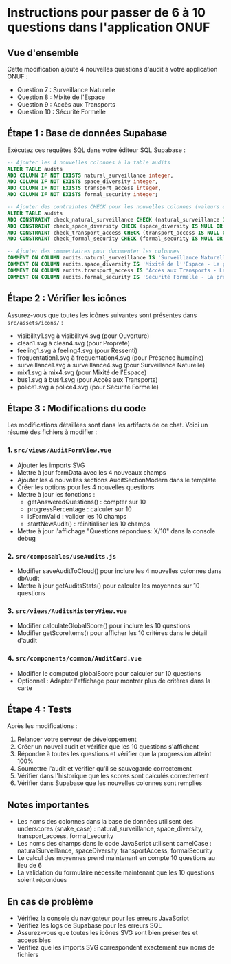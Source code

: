 # Instructions pour passer de 6 à 10 questions dans l'application ONUF

## Vue d'ensemble

Cette modification ajoute 4 nouvelles questions d'audit à votre application ONUF :
- Question 7 : Surveillance Naturelle
- Question 8 : Mixité de l'Espace
- Question 9 : Accès aux Transports
- Question 10 : Sécurité Formelle

## Étape 1 : Base de données Supabase

Exécutez ces requêtes SQL dans votre éditeur SQL Supabase :

```sql
-- Ajouter les 4 nouvelles colonnes à la table audits
ALTER TABLE audits 
ADD COLUMN IF NOT EXISTS natural_surveillance integer,
ADD COLUMN IF NOT EXISTS space_diversity integer,
ADD COLUMN IF NOT EXISTS transport_access integer,
ADD COLUMN IF NOT EXISTS formal_security integer;

-- Ajouter des contraintes CHECK pour les nouvelles colonnes (valeurs entre 1 et 4)
ALTER TABLE audits
ADD CONSTRAINT check_natural_surveillance CHECK (natural_surveillance IS NULL OR (natural_surveillance >= 1 AND natural_surveillance <= 4)),
ADD CONSTRAINT check_space_diversity CHECK (space_diversity IS NULL OR (space_diversity >= 1 AND space_diversity <= 4)),
ADD CONSTRAINT check_transport_access CHECK (transport_access IS NULL OR (transport_access >= 1 AND transport_access <= 4)),
ADD CONSTRAINT check_formal_security CHECK (formal_security IS NULL OR (formal_security >= 1 AND formal_security <= 4));

-- Ajouter des commentaires pour documenter les colonnes
COMMENT ON COLUMN audits.natural_surveillance IS 'Surveillance Naturelle - Le sentiment d''être visible depuis les bâtiments (Yeux sur la rue)';
COMMENT ON COLUMN audits.space_diversity IS 'Mixité de l''Espace - La présence et la diversité des genres et des âges (femmes, enfants)';
COMMENT ON COLUMN audits.transport_access IS 'Accès aux Transports - La proximité et la facilité d''accès aux transports en commun';
COMMENT ON COLUMN audits.formal_security IS 'Sécurité Formelle - La présence visible de la police ou de gardiens de sécurité';
```

## Étape 2 : Vérifier les icônes

Assurez-vous que toutes les icônes suivantes sont présentes dans `src/assets/icons/` :
- visibility1.svg à visibility4.svg (pour Ouverture)
- clean1.svg à clean4.svg (pour Propreté)
- feeling1.svg à feeling4.svg (pour Ressenti)
- frequentation1.svg à frequentation4.svg (pour Présence humaine)
- surveillance1.svg à surveillance4.svg (pour Surveillance Naturelle)
- mix1.svg à mix4.svg (pour Mixité de l'Espace)
- bus1.svg à bus4.svg (pour Accès aux Transports)
- police1.svg à police4.svg (pour Sécurité Formelle)

## Étape 3 : Modifications du code

Les modifications détaillées sont dans les artifacts de ce chat. Voici un résumé des fichiers à modifier :

### 1. `src/views/AuditFormView.vue`
- Ajouter les imports SVG
- Mettre à jour formData avec les 4 nouveaux champs
- Ajouter les 4 nouvelles sections AuditSectionModern dans le template
- Créer les options pour les 4 nouvelles questions
- Mettre à jour les fonctions :
  - getAnsweredQuestions() : compter sur 10
  - progressPercentage : calculer sur 10
  - isFormValid : valider les 10 champs
  - startNewAudit() : réinitialiser les 10 champs
- Mettre à jour l'affichage "Questions répondues: X/10" dans la console debug

### 2. `src/composables/useAudits.js`
- Modifier saveAuditToCloud() pour inclure les 4 nouvelles colonnes dans dbAudit
- Mettre à jour getAuditsStats() pour calculer les moyennes sur 10 questions

### 3. `src/views/AuditsHistoryView.vue`
- Modifier calculateGlobalScore() pour inclure les 10 questions
- Modifier getScoreItems() pour afficher les 10 critères dans le détail d'audit

### 4. `src/components/common/AuditCard.vue`
- Modifier le computed globalScore pour calculer sur 10 questions
- Optionnel : Adapter l'affichage pour montrer plus de critères dans la carte

## Étape 4 : Tests

Après les modifications :
1. Relancer votre serveur de développement
2. Créer un nouvel audit et vérifier que les 10 questions s'affichent
3. Répondre à toutes les questions et vérifier que la progression atteint 100%
4. Soumettre l'audit et vérifier qu'il se sauvegarde correctement
5. Vérifier dans l'historique que les scores sont calculés correctement
6. Vérifier dans Supabase que les nouvelles colonnes sont remplies

## Notes importantes

- Les noms des colonnes dans la base de données utilisent des underscores (snake_case) : natural_surveillance, space_diversity, transport_access, formal_security
- Les noms des champs dans le code JavaScript utilisent camelCase : naturalSurveillance, spaceDiversity, transportAccess, formalSecurity
- Le calcul des moyennes prend maintenant en compte 10 questions au lieu de 6
- La validation du formulaire nécessite maintenant que les 10 questions soient répondues

## En cas de problème

- Vérifiez la console du navigateur pour les erreurs JavaScript
- Vérifiez les logs de Supabase pour les erreurs SQL
- Assurez-vous que toutes les icônes SVG sont bien présentes et accessibles
- Vérifiez que les imports SVG correspondent exactement aux noms de fichiers
